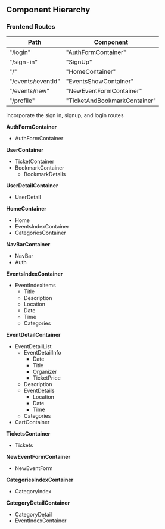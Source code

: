 ## Component Hierarchy

### Frontend Routes
|Path   | Component   |
|-------|-------------|
| "/login" | "AuthFormContainer" |
| "/sign-in" | "SignUp" |
| "/" | "HomeContainer" |
| "/events/:eventId" | "EventsShowContainer" |
| "/events/new" | "NewEventFormContainer" |
| "/profile" | "TicketAndBookmarkContainer" |

<!-- | "/user/bookmarks/" | "BookmarkContainer" | - store beside
| "/user/tickets" | "TicketContainer" | -->
incorporate the sign in, signup, and login routes

**AuthFormContainer**
* AuthFormContainer

**UserContainer**
* TicketContainer
* BookmarkContainer
  * BookmarkDetails

**UserDetailContainer**
* UserDetail

**HomeContainer**
* Home
* EventsIndexContainer
* CategoriesContainer

**NavBarContainer**
* NavBar
* Auth

**EventsIndexContainer**
* EventIndexItems
   * Title
   * Description
   * Location
   * Date
   * Time
   * Categories

**EventDetailContainer**
* EventDetailList
  * EventDetailInfo
    * Date
    * Title
    * Organizer
    * TicketPrice
  * Description
  * EventDetails
    * Location
    * Date
    * Time
  * Categories
* CartContainer

**TicketsContainer**
* Tickets

**NewEventFormContainer**
* NewEventForm

**CategoriesIndexContainer**
* CategoryIndex

**CategoryDetailContainer**
* CategoryDetail
* EventIndexContainer
